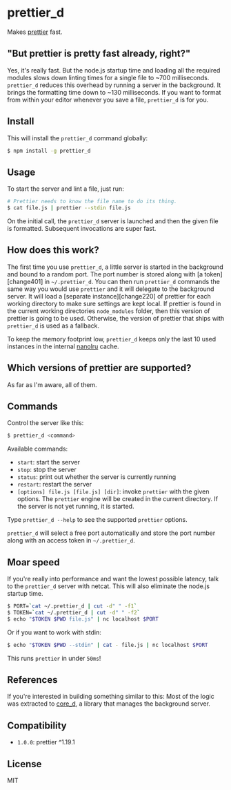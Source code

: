 # prettier_d

Makes [prettier][] fast.

## "But prettier is pretty fast already, right?"

Yes, it's really fast. But the node.js startup time and loading all the
required modules slows down linting times for a single file to ~700
milliseconds. `prettier_d` reduces this overhead by running a server in the
background. It brings the formatting time down to ~130 milliseconds. If you want
to format from within your editor whenever you save a file, `prettier_d` is for
you.

## Install

This will install the `prettier_d` command globally:

```bash
$ npm install -g prettier_d
```

## Usage

To start the server and lint a file, just run:

```bash
# Prettier needs to know the file name to do its thing.
$ cat file.js | prettier --stdin file.js
```

On the initial call, the `prettier_d` server is launched and then the given file
is formatted. Subsequent invocations are super fast.

## How does this work?

The first time you use `prettier_d`, a little server is started in the background
and bound to a random port. The port number is stored along with [a
token][change401] in `~/.prettier_d`. You can then run `prettier_d` commands the
same way you would use `prettier` and it will delegate to the background server.
It will load a [separate instance][change220] of prettier for each working
directory to make sure settings are kept local. If prettier is found in the
current working directories `node_modules` folder, then this version of prettier
is going to be used. Otherwise, the version of prettier that ships with
`prettier_d` is used as a fallback.

To keep the memory footprint low, `prettier_d` keeps only the last 10 used
instances in the internal [nanolru][] cache.

## Which versions of prettier are supported?

As far as I'm aware, all of them.

## Commands

Control the server like this:

```bash
$ prettier_d <command>
```

Available commands:

- `start`: start the server
- `stop`: stop the server
- `status`: print out whether the server is currently running
- `restart`: restart the server
- `[options] file.js [file.js] [dir]`: invoke `prettier` with the given options.
  The `prettier` engine will be created in the current directory. If the server
  is not yet running, it is started.

Type `prettier_d --help` to see the supported `prettier` options.

`prettier_d` will select a free port automatically and store the port number
along with an access token in `~/.prettier_d`.

## Moar speed

If you're really into performance and want the lowest possible latency, talk to
the `prettier_d` server with netcat. This will also eliminate the node.js startup
time.

```bash
$ PORT=`cat ~/.prettier_d | cut -d" " -f1`
$ TOKEN=`cat ~/.prettier_d | cut -d" " -f2`
$ echo "$TOKEN $PWD file.js" | nc localhost $PORT
```

Or if you want to work with stdin:

```bash
$ echo "$TOKEN $PWD --stdin" | cat - file.js | nc localhost $PORT
```

This runs `prettier` in under `50ms`!

## References

If you're interested in building something similar to this: Most of the logic
was extracted to [core_d][], a library that manages the background server.

## Compatibility

- `1.0.0`: prettier ^1.19.1

## License

MIT

[prettier]: https://prettier.io/
[nanolru]: https://github.com/s3ththompson/nanolru
[core_d]: https://github.com/mantoni/core_d.js
